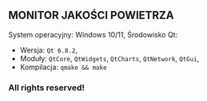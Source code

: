 ## **MONITOR JAKOŚCI POWIETRZA**
System operacyjny: Windows 10/11,
Środowisko Qt: 
  - Wersja: `Qt 6.8.2`,
  - Moduły: `QtCore`, `QtWidgets`, `QtCharts`, `QtNetwork`, `QtGui`,
  - Kompilacja: `qmake && make`
### All rights reserved!
